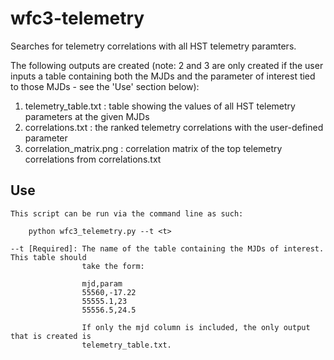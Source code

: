 # wfc3-telemetry

Searches for telemetry correlations with all HST telemetry paramters.

The following outputs are created (note: 2 and 3 are only created if the user inputs a 
table containing both the MJDs and the parameter of interest tied to those MJDs - see 
the 'Use' section below):

1. telemetry_table.txt : table showing the values of all HST telemetry parameters at the
                         given MJDs
2. correlations.txt : the ranked telemetry correlations with the user-defined parameter
3. correlation_matrix.png : correlation matrix of the top telemetry correlations from
                            correlations.txt
    
Use
---
    This script can be run via the command line as such:
        
        python wfc3_telemetry.py --t <t>
        
    --t [Required]: The name of the table containing the MJDs of interest. This table should
                    take the form:
                    
                    mjd,param
                    55560,-17.22
                    55555.1,23
                    55556.5,24.5
                    
                    If only the mjd column is included, the only output that is created is
                    telemetry_table.txt.

